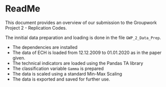 # ReadMe

This document provides an overview of our submission to the Groupwork Project 2 - Replication Codes.

The innitial data preparation and loading is done in the file `GWP_2_Data_Prep`. 
- The dependencies are installed
- The data of ECH is loaded from 12.12.2009 to 01.01.2020 as in the paper given.
- The technical indicators are loaded using the Pandas TA library
- The classification variable `Gamma` is prepared
- The data is scaled using a standard Min-Max Scaling
- The data is exported and saved for further use.

